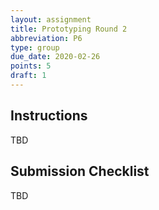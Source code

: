 ```yaml
---
layout: assignment
title: Prototyping Round 2
abbreviation: P6
type: group
due_date: 2020-02-26
points: 5
draft: 1
---
```



## Instructions
TBD

## Submission Checklist
TBD